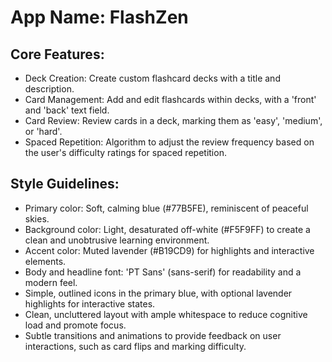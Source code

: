 # **App Name**: FlashZen

## Core Features:

- Deck Creation: Create custom flashcard decks with a title and description.
- Card Management: Add and edit flashcards within decks, with a 'front' and 'back' text field.
- Card Review: Review cards in a deck, marking them as 'easy', 'medium', or 'hard'.
- Spaced Repetition: Algorithm to adjust the review frequency based on the user's difficulty ratings for spaced repetition.

## Style Guidelines:

- Primary color: Soft, calming blue (#77B5FE), reminiscent of peaceful skies.
- Background color: Light, desaturated off-white (#F5F9FF) to create a clean and unobtrusive learning environment.
- Accent color: Muted lavender (#B19CD9) for highlights and interactive elements.
- Body and headline font: 'PT Sans' (sans-serif) for readability and a modern feel.
- Simple, outlined icons in the primary blue, with optional lavender highlights for interactive states.
- Clean, uncluttered layout with ample whitespace to reduce cognitive load and promote focus.
- Subtle transitions and animations to provide feedback on user interactions, such as card flips and marking difficulty.
